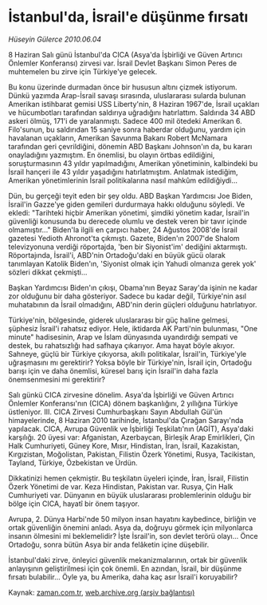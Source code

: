 # İstanbul'da, İsrail'e düşünme fırsatı

*Hüseyin Gülerce 2010.06.04*

<td class="columnist-detail">
<p>8 Haziran Salı günü İstanbul'da CICA (Asya'da İşbirliği ve Güven Artırıcı Önlemler Konferansı) zirvesi var. İsrail Devlet Başkanı Simon Peres de muhtemelen bu zirve için Türkiye'ye gelecek.</p>
<p>
<div id="haberMetinDiv">
<p>Bu konu üzerinde durmadan önce bir hususun altını çizmek istiyorum. Dünkü yazımda Arap-İsrail savaşı sırasında, uluslararası sularda bulunan Amerikan istihbarat gemisi USS Liberty'nin, 8 Haziran 1967'de, İsrail uçakları ve hücumbotları tarafından saldırıya uğradığını hatırlattım. Saldırıda 34 ABD askeri ölmüş, 171'i de yaralanmıştı. Sadece 400 mil ötedeki Amerikan 6. Filo'sunun, bu saldırıdan 15 saniye sonra haberdar olduğunu, yardım için havalanan uçakların, Amerikan Savunma Bakanı Robert McNamara tarafından geri çevrildiğini, dönemin ABD Başkanı Johnson'ın da, bu kararı onayladığını yazmıştım. En önemlisi, bu olayın örtbas edildiğini, soruşturmasının 43 yıldır yapılmadığını, Amerikan yönetiminin, kalbindeki bu İsrail hançeri ile 43 yıldır yaşadığını hatırlatmıştım. Anlatmak istediğim, Amerikan yönetimlerinin İsrail politikalarına nasıl mahkûm edildiğiydi...
<p>Dün, bu gerçeği teyit eden bir şey oldu. ABD Başkan Yardımcısı Joe Biden, İsrail'in Gazze'ye giden gemileri durdurmaya hakkı olduğunu söyledi. Ve ekledi: "Tarihteki hiçbir Amerikan yönetimi, şimdiki yönetim kadar, İsrail'in güvenliği konusunda bu derecede olumlu ve destek veren bir tavır içinde olmamıştır..." Biden'la ilgili en çarpıcı haber, 24 Ağustos 2008'de İsrail gazetesi Yedioth Ahronot'ta çıkmıştı. Gazete, Biden'ın 2007'de Shalom televizyonuna verdiği röportajda, 'ben bir Siyonist'im' dediğini aktarmıştı. Röportajında, İsrail'i, ABD'nin Ortadoğu'daki en büyük gücü olarak tanımlayan Katolik Biden'ın, 'Siyonist olmak için Yahudi olmanıza gerek yok' sözleri dikkat çekmişti...
<p>Başkan Yardımcısı Biden'ın çıkışı, Obama'nın Beyaz Saray'da işinin ne kadar zor olduğunu bir daha gösteriyor. Sadece bu kadar değil, Türkiye'nin asıl muhatabının da İsrail olmadığını, ABD'nin derin güçleri olduğunu hatırlatıyor.
<p>Türkiye'nin, bölgesinde, giderek uluslararası bir güç haline gelmesi, şüphesiz İsrail'i rahatsız ediyor. Hele, iktidarda AK Parti'nin bulunması, "One minute" hadisesinin, Arap ve İslam dünyasında uyandırdığı sempati ve destek, bu rahatsızlığı had safhaya çıkarıyor. Ama hayat böyle akıyor. Sahneye, güçlü bir Türkiye çıkıyorsa, akıllı politikalar, İsrail'in, Türkiye'yle uğraşmasını mı gerektirir? Yoksa böyle bir Türkiye'nin, İsrail için, Ortadoğu barışı için ve daha önemlisi, küresel barış için İsrail'in daha fazla önemsenmesini mi gerektirir?
<p>Salı günkü CICA zirvesine dönelim. Asya'da İşbirliği ve Güven Artırıcı Önlemler Konferansı'nın (CICA) dönem başkanlığını, 2 yıllığına Türkiye üstleniyor. III. CICA Zirvesi Cumhurbaşkanı Sayın Abdullah Gül'ün himayelerinde, 8 Haziran 2010 tarihinde, İstanbul'da Çırağan Sarayı'nda yapılacak. CICA, Avrupa Güvenlik ve İşbirliği Teşkilatı'nın (AGİT), Asya'daki karşılığı. 20 üyesi var: Afganistan, Azerbaycan, Birleşik Arap Emirlikleri, Çin Halk Cumhuriyeti, Güney Kore, Mısır, Hindistan, İran, İsrail, Kazakistan, Kırgızistan, Moğolistan, Pakistan, Filistin Özerk Yönetimi, Rusya, Tacikistan, Tayland, Türkiye, Özbekistan ve Ürdün.
<p>Dikkatinizi hemen çekmiştir. Bu teşkilatın üyeleri içinde, İran, İsrail, Filistin Özerk Yönetimi de var. Keza Hindistan, Pakistan var. Rusya, Çin Halk Cumhuriyeti var. Dünyanın en büyük uluslararası problemlerinin olduğu bir bölge için CICA, hayatî bir önem taşıyor.
<p>Avrupa, 2. Dünya Harbi'nde 50 milyon insan hayatını kaybedince, birliğin ve ortak güvenliğin önemini anladı. Asya da, doğruyu görmek için milyonlarca insanın ölmesini mi beklemelidir? İşte İsrail'in, son devlet terörü olayı... Önce Ortadoğu, sonra bütün Asya bir anda felâketin içine düşebilir.
<p>İstanbul'daki zirve, önleyici güvenlik mekanizmalarının, ortak bir güvenlik anlayışının geliştirilmesi için çok önemli. En azından, İsrail, bir düşünme fırsatı bulabilir... Öyle ya, bu Amerika, daha kaç asır İsrail'i koruyabilir? </p></p></p></p></p></p></p></p></div>
</p>
<a href="http://web.archive.org/web/20110105223435/mailto:h.gulerce@zaman.com.tr">
</a></td>

Kaynak: [zaman.com.tr](http://zaman.com.tr/yazar.do?yazino=991560), [web.archive.org (arşiv bağlantısı)](http://web.archive.org/web/20110105223435/http://www.zaman.com.tr/yazar.do?yazino=991560)
